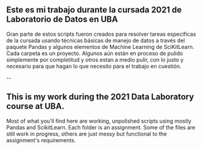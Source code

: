 ## Este es mi trabajo durante la cursada 2021 de Laboratorio de Datos en UBA
 Gran parte de estos scripts fueron creados para resolver tareas específicas de la cursada
 usando técnicas básicas de manejo de datos a través del paquete Pandas y algunos elementos de
 Machine Learning de SciKitLearn. Cada carpeta es un proyecto. 
 Algunos aún están en proceso de pulido simplemente por completitud y otros estan a medio pulir, con lo justo y necesario
 para que hagan lo que necesito para el trabajo en cuestión.
 
 -- 
 
## This is my work during the 2021 Data Laboratory course at UBA.
 Most of what you'll find here are working, unpolished scripts using mostly Pandas and ScikitLearn. Each folder is an assignment.
 Some of the files are still work in progress, others are just messy but functional to the assignment's requirements.
